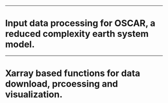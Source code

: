 ---------------------------------------------------------------------------
# Input data processing for OSCAR, a reduced complexity earth system model.
---------------------------------------------------------------------------

# Xarray based functions for data download, prcoessing and visualization.
